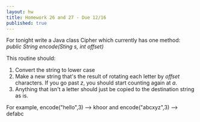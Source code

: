 ```yaml
---
layout: hw
title: Homework 26 and 27 - Due 12/16
published: true
---
```


For tonight write a Java class Cipher which currently has one method: *public String encode(Sting s, int offset)*

This routine should:

 1. Convert the string to lower case
 2. Make a new string that's the result of rotating each letter by *offset* characters. If you go past *z*, you should start counting again at *a*.
 3. Anything that isn't a letter should just be copied to the destination string as is.

For example, encode("hello",3) --> khoor and encode("abcxyz",3) --> defabc

